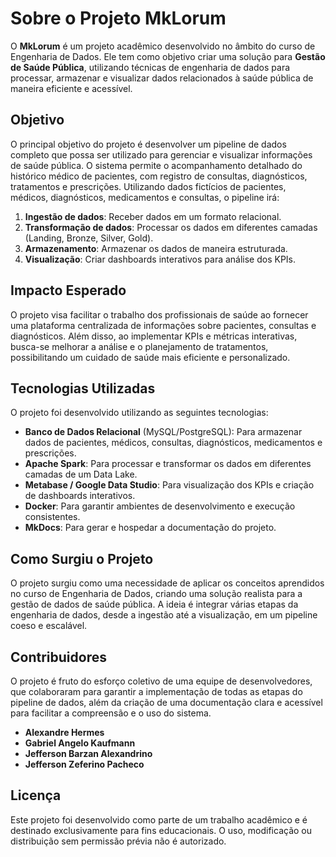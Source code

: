 # Sobre o Projeto MkLorum
O **MkLorum** é um projeto acadêmico desenvolvido no âmbito do curso de Engenharia de Dados. Ele tem como objetivo criar uma solução para **Gestão de Saúde Pública**, utilizando técnicas de engenharia de dados para processar, armazenar e visualizar dados relacionados à saúde pública de maneira eficiente e acessível. 

## Objetivo
O principal objetivo do projeto é desenvolver um pipeline de dados completo que possa ser utilizado para gerenciar e visualizar informações de saúde pública. O sistema permite o acompanhamento detalhado do histórico médico de pacientes, com registro de consultas, diagnósticos, tratamentos e prescrições. Utilizando dados fictícios de pacientes, médicos, diagnósticos, medicamentos e consultas, o pipeline irá:

1. **Ingestão de dados**: Receber dados em um formato relacional.
2. **Transformação de dados**: Processar os dados em diferentes camadas (Landing, Bronze, Silver, Gold).
3. **Armazenamento**: Armazenar os dados de maneira estruturada.
4. **Visualização**: Criar dashboards interativos para análise dos KPIs.

## Impacto Esperado
O projeto visa facilitar o trabalho dos profissionais de saúde ao fornecer uma plataforma centralizada de informações sobre pacientes, consultas e diagnósticos. Além disso, ao implementar KPIs e métricas interativas, busca-se melhorar a análise e o planejamento de tratamentos, possibilitando um cuidado de saúde mais eficiente e personalizado.

## Tecnologias Utilizadas
O projeto foi desenvolvido utilizando as seguintes tecnologias:
- **Banco de Dados Relacional** (MySQL/PostgreSQL): Para armazenar dados de pacientes, médicos, consultas, diagnósticos, medicamentos e prescrições.
- **Apache Spark**: Para processar e transformar os dados em diferentes camadas de um Data Lake.
- **Metabase / Google Data Studio**: Para visualização dos KPIs e criação de dashboards interativos.
- **Docker**: Para garantir ambientes de desenvolvimento e execução consistentes.
- **MkDocs**: Para gerar e hospedar a documentação do projeto.

## Como Surgiu o Projeto
O projeto surgiu como uma necessidade de aplicar os conceitos aprendidos no curso de Engenharia de Dados, criando uma solução realista para a gestão de dados de saúde pública. A ideia é integrar várias etapas da engenharia de dados, desde a ingestão até a visualização, em um pipeline coeso e escalável.

## Contribuidores
O projeto é fruto do esforço coletivo de uma equipe de desenvolvedores, que colaboraram para garantir a implementação de todas as etapas do pipeline de dados, além da criação de uma documentação clara e acessível para facilitar a compreensão e o uso do sistema.

- **Alexandre Hermes**
- **Gabriel Angelo Kaufmann**
- **Jefferson Barzan Alexandrino**
- **Jefferson Zeferino Pacheco**

## Licença
Este projeto foi desenvolvido como parte de um trabalho acadêmico e é destinado exclusivamente para fins educacionais. O uso, modificação ou distribuição sem permissão prévia não é autorizado.

